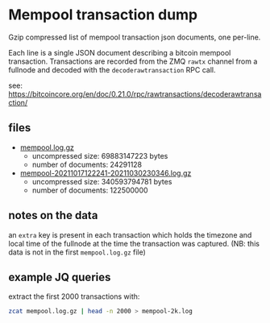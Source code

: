 # Mempool transaction dump

Gzip compressed list of mempool transaction json documents, one per-line.

Each line is a single JSON document describing a bitcoin mempool transaction.
Transactions are recorded from the ZMQ `rawtx` channel from a fullnode
and decoded with the `decoderawtransaction` RPC call.

see: https://bitcoincore.org/en/doc/0.21.0/rpc/rawtransactions/decoderawtransaction/

## files

+ [mempool.log.gz](https://btc-logger-mempool20210719104029460200000001.s3.eu-west-2.amazonaws.com/eu-west-2c/consolidated/mempool-old.log.gz)
    + uncompressed size: 69883147223 bytes
    + number of documents: 24291128
+ [mempool-20211017122241-20211030230346.log.gz](https://btc-logger-mempool20210719104029460200000001.s3.eu-west-2.amazonaws.com/eu-west-2c/consolidated/mempool-20211018042725-20211017112242.log.gz)
    + uncompressed size: 340593794781 bytes
    + number of documents: 122500000

## notes on the data

an `extra` key is present in each transaction which holds the timezone
and local time of the fullnode at the time the transaction was captured.
(NB: this data is not in the first `mempool.log.gz` file)

## example JQ queries

extract the first 2000 transactions with:

```bash
zcat mempool.log.gz | head -n 2000 > mempool-2k.log
```
